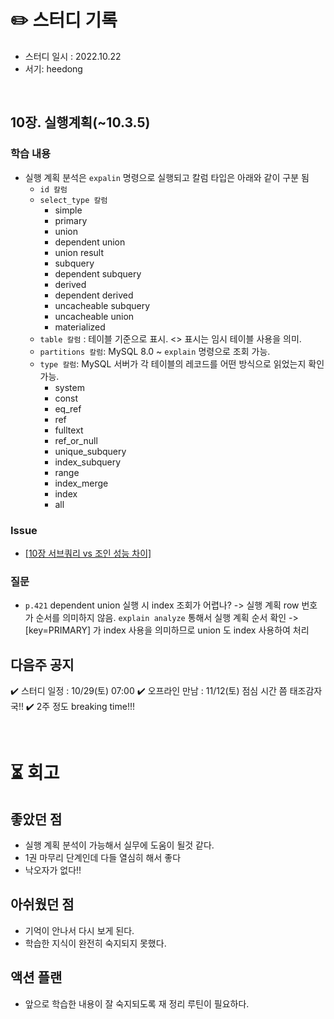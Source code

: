# ✏️ 스터디 기록

- 스터디 일시 : 2022.10.22
- 서기: heedong

<br />

## 10장. 실행계획(~10.3.5)

### 학습 내용
- 실행 계획 분석은 `expalin` 명령으로 실행되고 칼럼 타입은 아래와 같이 구분 됨 
  - `id 칼럼`
  - `select_type 칼럼`
    - simple
    - primary
    - union
    - dependent union
    - union result
    - subquery
    - dependent subquery
    - derived
    - dependent derived
    - uncacheable subquery
    - uncacheable union
    - materialized
  - `table 칼럼` : 테이블 기준으로 표시. <> 표시는 임시 테이블 사용을 의미.
  - `partitions 칼럼`: MySQL 8.0 ~ `explain` 명령으로 조회 가능. 
  - `type 칼럼`: MySQL 서버가 각 테이블의 레코드를 어떤 방식으로 읽었는지 확인 가능. 
    - system
    - const
    - eq_ref
    - ref
    - fulltext
    - ref_or_null
    - unique_subquery
    - index_subquery
    - range
    - index_merge
    - index
    - all

### Issue
- [[10장 서브쿼리 vs 조인 성능 차이]](https://github.com/Growing-Up-Together/ReadingRecord/issues/32)

### 질문
- `p.421` dependent union 실행 시 index 조회가 어렵나?
 -> 실행 계획 row 번호가 순서를 의미하지 않음. `explain analyze` 통해서 실행 계획 순서 확인
 -> [key=PRIMARY] 가 index 사용을 의미하므로 union 도 index 사용하여 처리

## 다음주 공지
✔️ 스터디 일정 : 10/29(토) 07:00
✔️ 오프라인 만남 : 11/12(토) 점심 시간 쯤 태조감자국!!
✔️ 2주 정도 breaking time!!!

<br>

# ⏳ 회고

## 좋았던 점
- 실행 계획 분석이 가능해서 실무에 도움이 될것 같다.
- 1권 마무리 단계인데 다들 열심히 해서 좋다
- 낙오자가 없다!!

## 아쉬웠던 점
- 기억이 안나서 다시 보게 된다.
- 학습한 지식이 완전히 숙지되지 못했다.

## 액션 플랜
- 앞으로 학습한 내용이 잘 숙지되도록 재 정리 루틴이 필요하다.